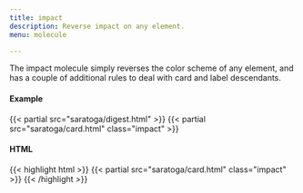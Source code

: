 ```yaml
---
title: impact
description: Reverse impact on any element.
menu: molecule

---
```

The impact molecule simply reverses the color scheme of any element, and has a couple of additional rules to deal with card and label descendants. 

#### Example
<div class="example grid">
  {{< partial src="saratoga/digest.html" >}}
  {{< partial src="saratoga/card.html" class="impact" >}}
</div>

#### HTML
{{< highlight html >}}
{{< partial src="saratoga/card.html" class="impact" >}}
{{< /highlight >}}
